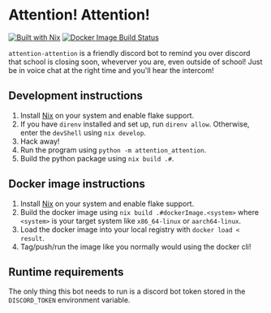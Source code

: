 # Attention! Attention!

[![Built with Nix](https://builtwithnix.org/badge.svg)](https://builtwithnix.org)
[![Docker Image Build Status](https://github-actions.40ants.com/starcraft66/attention-attention/matrix.svg)](https://github.com/starcraft66/attention-attention)

`attention-attention` is a friendly discord bot to remind you over discord that school is closing soon, wheverver you are, even outside of school! Just be in voice chat at the right time and you'll hear the intercom!

## Development instructions

1. Install [Nix](https://nixos.org/download.html) on your system and enable flake support.
2. If you have `direnv` installed and set up, run `direnv allow`. Otherwise, enter the `devShell` using `nix develop`.
3. Hack away!
4. Run the program using `python -m attention_attention`.
5. Build the python package using `nix build .#`.

## Docker image instructions

1. Install [Nix](https://nixos.org/download.html) on your system and enable flake support.
2. Build the docker image using `nix build .#dockerImage.<system>` where `<system>` is your target system like `x86_64-linux` or `aarch64-linux`.
3. Load the docker image into your local registry with `docker load < result`.
4. Tag/push/run the image like you normally would using the docker cli!

## Runtime requirements

The only thing this bot needs to run is a discord bot token stored in the `DISCORD_TOKEN` environment variable.
